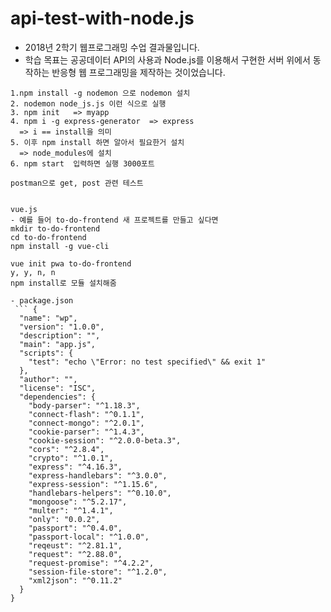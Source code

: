 # api-test-with-node.js
- 2018년 2학기 웹프로그래밍 수업 결과물입니다.
- 학습 목표는 공공데이터 API의 사용과 Node.js를 이용해서 구현한 서버 위에서 동작하는 반응형 웹 프로그래밍을 제작하는 것이었습니다.

```
1.npm install -g nodemon 으로 nodemon 설치
2. nodemon node_js.js 이런 식으로 실행
3. npm init   => myapp
4. npm i -g express-generator  => express
  => i == install을 의미
5. 이후 npm install 하면 알아서 필요한거 설치
  => node_modules에 설치
6. npm start  입력하면 실행 3000포트

postman으로 get, post 관련 테스트


vue.js
- 예를 들어 to-do-frontend 새 프로젝트를 만들고 싶다면
mkdir to-do-frontend
cd to-do-frontend
npm install -g vue-cli

vue init pwa to-do-frontend
y, y, n, n
npm install로 모듈 설치해줌

- package.json
 ``` {
  "name": "wp",
  "version": "1.0.0",
  "description": "",
  "main": "app.js",
  "scripts": {
    "test": "echo \"Error: no test specified\" && exit 1"
  },
  "author": "",
  "license": "ISC",
  "dependencies": {
    "body-parser": "^1.18.3",
    "connect-flash": "^0.1.1",
    "connect-mongo": "^2.0.1",
    "cookie-parser": "^1.4.3",
    "cookie-session": "^2.0.0-beta.3",
    "cors": "^2.8.4",
    "crypto": "^1.0.1",
    "express": "^4.16.3",
    "express-handlebars": "^3.0.0",
    "express-session": "^1.15.6",
    "handlebars-helpers": "^0.10.0",
    "mongoose": "^5.2.17",
    "multer": "^1.4.1",
    "only": "0.0.2",
    "passport": "^0.4.0",
    "passport-local": "^1.0.0",
    "reqeust": "^2.81.1",
    "request": "^2.88.0",
    "request-promise": "^4.2.2",
    "session-file-store": "^1.2.0",
    "xml2json": "^0.11.2"
  }
}

